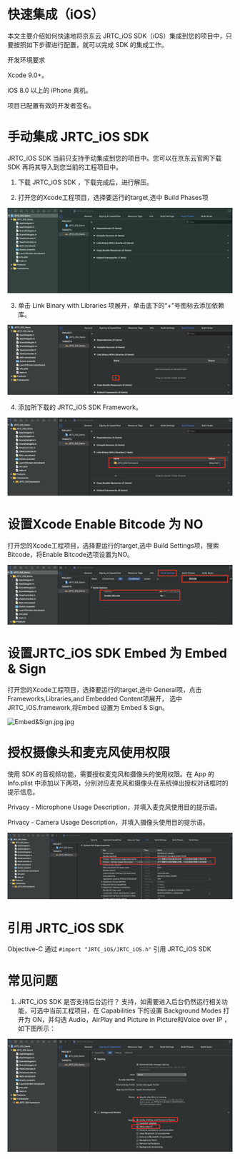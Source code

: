 # 快速集成（iOS）

本文主要介绍如何快速地将京东云 JRTC_iOS SDK（iOS）集成到您的项目中，只要按照如下步骤进行配置，就可以完成 SDK 的集成工作。

开发环境要求

Xcode 9.0+。

iOS 8.0 以上的 iPhone 真机。

项目已配置有效的开发者签名。

# 手动集成 JRTC_iOS SDK 

JRTC_iOS SDK 当前只支持手动集成到您的项目中。您可以在京东云官网下载 SDK 再将其导入到您当前的工程项目中。

1. 下载 JRTC_iOS SDK ，下载完成后，进行解压。

2. 打开您的Xcode工程项目，选择要运行的target,选中 Build Phases项

![LinkBinary.jpg](../../../../image/Real-Time-Communicat/LinkBinary.jpg)

3. 单击 Link Binary with Libraries 项展开，单击底下的“+”号图标去添加依赖库。

![addButton.jpg](../../../../image/Real-Time-Communicat/addButton.jpg)

4. 添加所下载的 JRTC_iOS SDK Framework。

![addFramework.jpg](../../../../image/Real-Time-Communicat/addFramework.jpg)


# 设置Xcode Enable Bitcode 为 NO

打开您的Xcode工程项目，选择要运行的target,选中 Build Settings项，搜索Bitcode，将Enable Bitcode选项设置为NO。

![bitcode.jpg](../../../../image/Real-Time-Communicat/bitcode.jpg)


# 设置JRTC_iOS SDK Embed 为 Embed & Sign

打开您的Xcode工程项目，选择要运行的target,选中 General项，点击Frameworks,Libraries,and Embedded Content项展开， 选中JRTC_iOS.framework,将Embed 设置为 Embed & Sign。

![Embed&Sign.jpg.jpg](../../../../image/Real-Time-Communicat/Embed&Sign.jpg.jpg)


# 授权摄像头和麦克风使用权限

使用 SDK 的音视频功能，需要授权麦克风和摄像头的使用权限。在 App 的 Info.plist 中添加以下两项，分别对应麦克风和摄像头在系统弹出授权对话框时的提示信息。

Privacy - Microphone Usage Description，并填入麦克风使用目的提示语。

Privacy - Camera Usage Description，并填入摄像头使用目的提示语。

![info.jpg](../../../../image/Real-Time-Communicat/info.jpg)


# 引用 JRTC_iOS SDK

Objective-C 通过  `#import "JRTC_iOS/JRTC_iOS.h"` 引用 JRTC_iOS SDK

# 常见问题

1. JRTC_iOS SDK 是否支持后台运行？
支持，如需要进入后台仍然运行相关功能，可选中当前工程项目，在 Capabilities 下的设置 Background Modes 打开为 ON，并勾选 Audio，AirPlay and Picture in Picture和Voice over IP ，如下图所示：

![BackgroundModes.jpg](../../../../image/Real-Time-Communicat/BackgroundModes.jpg)



